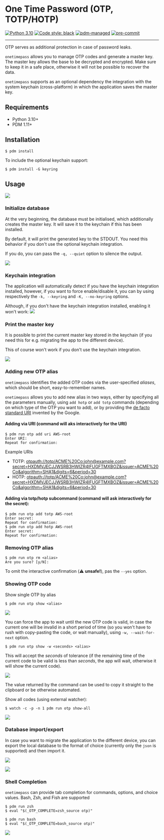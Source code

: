 # One Time Password (OTP, TOTP/HOTP)

[![Python 3.10](https://img.shields.io/badge/python-3.10.0-green.svg)](https://www.python.org/downloads/release/python-3100/)
[![Code style: black](https://img.shields.io/badge/code%20style-black-000000.svg)](https://github.com/psf/black)
[![pdm-managed](https://img.shields.io/badge/pdm-managed-blueviolet)](https://pdm.fming.dev)
[![pre-commit](https://img.shields.io/badge/pre--commit-enabled-brightgreen?logo=pre-commit&logoColor=white)](https://github.com/pre-commit/pre-commit)

---
OTP serves as additional protection in case of password leaks.

`onetimepass` allows you to manage OTP codes and generate a master key.
The master key allows the base to be decrypted and encrypted. Make sure to keep it in a safe place, otherwise it will not be possible to recover the data.

`onetimepass` supports as an optional dependency the integration with the system keychain (cross-platform) in which the application saves the master key.

## Requirements

- Python 3.10+
- PDM 1.11+

## Installation

```console
$ pdm install
```

To include the optional keychain support:
```console
$ pdm install -G keyring
```

## Usage

![](docs/usage.png)

### Initialize database

At the very beginning, the database must be initialised, which additionally creates the master key.
It will save it to the keychain if this has been installed.

By default, it will print the generated key to the STDOUT. You need this behavior if you don't use the optional keychain integration.

If you do, you can pass the `-q, --quiet` option to silence the output.

![](docs/master-key-init.png)

### Keychain integration

The application will automatically detect if you have the keychain integration installed, however, if you want to force enable/disable it, you can by using respectively the `-k, --keyring` and `-K, --no-keyring` options.

Although, if you don't have the keychain integration installed, enabling it won't work:
![](docs/keyring-not-installed.png)


### Print the master key

It is possible to print the current master key stored in the keychain (if you need this for e.g. migrating the app to the different device).

This of course won't work if you don't use the keychain integration.

![](docs/master-key-show.png)

### Adding new OTP alias

`onetimepass` identifies the added OTP codes via the user-specified _aliases_, which should be short, easy-to-remember names.

`onetimepass` allows you to add new alias in two ways, either by specifying all the parameters manually, using `add hotp` or `add totp` commands (depending on which type of the OTP you want to add), or by providing the [de facto standard URI](https://github.com/google/google-authenticator/wiki/Key-Uri-Format) invented by the Google.

#### Adding via URI (command will aks interactively for the URI)
```console
$ pdm run otp add uri AWS-root
Enter URI:
Repeat for confirmation:
```

Example URIs

* TOTP: [otpauth://totp/ACME%20Co:john@example.com?secret=HXDMVJECJJWSRB3HWIZR4IFUGFTMXBOZ&issuer=ACME%20Co&algorithm=SHA1&digits=6&period=30]()
* HOTP: [otpauth://totp/ACME%20Co:john@example.com?secret=HXDMVJECJJWSRB3HWIZR4IFUGFTMXBOZ&issuer=ACME%20Co&algorithm=SHA1&digits=6&period=30]()

#### Adding via totp/hotp subcommand (command will ask interactively for the secret):
```console
$ pdm run otp add totp AWS-root
Enter secret:
Repeat for confirmation:
$ pdm run otp add hotp AWS-root
Enter secret:
Repeat for confirmation:
```

### Removing OTP alias

```console
$ pdm run otp rm <alias>
Are you sure? [y/N]:
```

To omit the interactive confirmation (⚠️ **unsafe!**), pas the `--yes` option.

### Showing OTP code

Show single OTP by alias

```console
$ pdm run otp show <alias>
```

![](docs/show-alias.png)

You can force the app to wait until the new OTP code is valid, in case the current one will be invalid in a short period
of time (so you won't have to rush with copy-pasting the code, or wait manually), using `-w, --wait-for-next` option.

```console
$ pdm run otp show -w <seconds> <alias>
```

This will accept the _seconds_ of tolerance (if the remaining time of the current code to be valid is less than
_seconds_, the app will wait, otherwise it will show the current code).

![](docs/wait-for-next-otp.gif)

The value returned by the command can be used to copy it straight to the clipboard or be otherwise automated.

Show all codes (using external watcher):
```console
$ watch -c -p -n 1 pdm run otp show-all
```

![](docs/watch-show-all.gif)

### Database import/export

In case you want to migrate the application to the different device, you can export the local database to the format of choice (currently only the `json` is supported) and then import it.

![](docs/database-import.png)

![](docs/database-import-conflict.png)

### Shell Completion

`onetimepass` can provide tab completion for commands, options, and choice values. Bash, Zsh, and Fish are supported

```console
$ pdm run zsh
$ eval "$(_OTP_COMPLETE=zsh_source otp)"
```

```console
$ pdm run bash
$ eval "$(_OTP_COMPLETE=bash_source otp)"
```

![](docs/otp-shell-completion.png)

